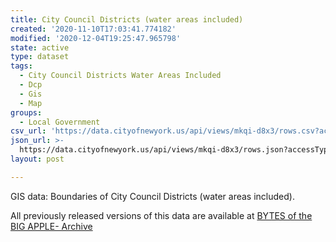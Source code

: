 ```yaml
---
title: City Council Districts (water areas included)
created: '2020-11-10T17:03:41.774182'
modified: '2020-12-04T19:25:47.965798'
state: active
type: dataset
tags:
  - City Council Districts Water Areas Included
  - Dcp
  - Gis
  - Map
groups:
  - Local Government
csv_url: 'https://data.cityofnewyork.us/api/views/mkqi-d8x3/rows.csv?accessType=DOWNLOAD'
json_url: >-
  https://data.cityofnewyork.us/api/views/mkqi-d8x3/rows.json?accessType=DOWNLOAD
layout: post

---
```

GIS data: Boundaries of City Council Districts (water areas included).

All previously released versions of this data are available at <a href="https://www1.nyc.gov/site/planning/data-maps/open-data/bytes-archive.page?sorts[year]=0">BYTES of the BIG APPLE- Archive</a>
